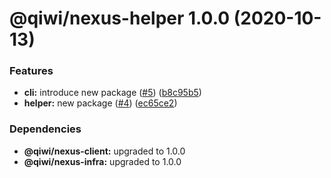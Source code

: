 # @qiwi/nexus-helper 1.0.0 (2020-10-13)


### Features

* **cli:** introduce new package ([#5](https://github.com/qiwi/nexus/issues/5)) ([b8c95b5](https://github.com/qiwi/nexus/commit/b8c95b54e3c0fd198a0bf35ea643ecccd2d7af5e))
* **helper:** new package ([#4](https://github.com/qiwi/nexus/issues/4)) ([ec65ce2](https://github.com/qiwi/nexus/commit/ec65ce2f7e4ef065a8047997f3fea4fce236821b))





### Dependencies

* **@qiwi/nexus-client:** upgraded to 1.0.0
* **@qiwi/nexus-infra:** upgraded to 1.0.0
